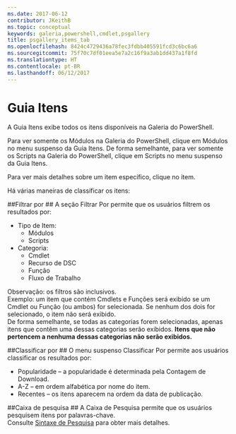 ```yaml
---
ms.date: 2017-06-12
contributor: JKeithB
ms.topic: conceptual
keywords: galeria,powershell,cmdlet,psgallery
title: psgallery_items_tab
ms.openlocfilehash: 8424c4729436a78fec3fdbb405591fcd3c6bc6a6
ms.sourcegitcommit: 75f70c7df01eea5e7a2c16f9a3ab1dd437a1f8fd
ms.translationtype: HT
ms.contentlocale: pt-BR
ms.lasthandoff: 06/12/2017
---
```

<a name="items-tab"></a>Guia Itens
==========

A Guia Itens exibe todos os itens disponíveis na Galeria do PowerShell.

Para ver somente os Módulos na Galeria do PowerShell, clique em Módulos no menu suspenso da Guia Itens.  De forma semelhante, para ver somente os Scripts na Galeria do PowerShell, clique em Scripts no menu suspenso da Guia Itens.  

Para ver mais detalhes sobre um item específico, clique no item.

Há várias maneiras de classificar os itens:

##<a name="filter-by"></a>Filtrar por ##
A seção Filtrar Por permite que os usuários filtrem os resultados por:
* Tipo de Item:
    * Módulos
    * Scripts
* Categoria:
    * Cmdlet
    * Recurso de DSC
    * Função
    * Fluxo de Trabalho

Observação: os filtros são inclusivos.  
Exemplo: um item que contém Cmdlets e Funções será exibido se um Cmdlet ou Função (ou ambos) for selecionada.  Se nenhum dos dois for selecionado, o item não será exibido.  
De forma semelhante, se todas as categorias forem selecionadas, apenas itens que contêm uma dessas categorias serão exibidos. **Itens que não pertencem a nenhuma dessas categorias não serão exibidos.**

##<a name="sort-by"></a>Classificar por ## 
O menu suspenso Classificar Por permite aos usuários classificar os resultados por:
* Popularidade – a popularidade é determinada pela Contagem de Download.
* A-Z – em ordem alfabética por nome do item.
* Recentes – os itens aparecem na ordem da data de publicação.


##<a name="search-box"></a>Caixa de pesquisa ##
A Caixa de Pesquisa permite que os usuários pesquisem itens por palavras-chave.  
Consulte [Sintaxe de Pesquisa](./psgallery_search_syntax.md) para obter mais detalhes.

